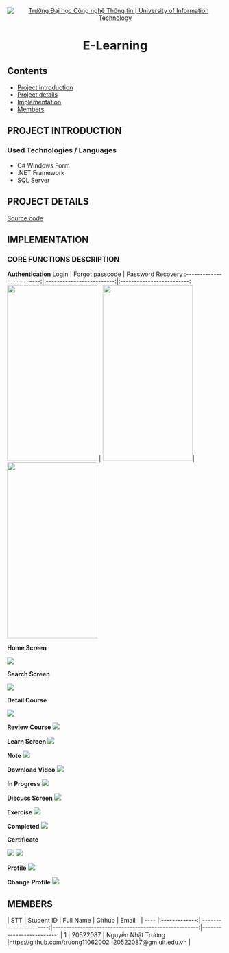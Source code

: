 


<p align="center">
  <a href="https://www.uit.edu.vn/" title="Trường Đại học Công nghệ Thông tin" style="border: 5;">
    <img src="https://i.imgur.com/WmMnSRt.png" alt="Trường Đại học Công nghệ Thông tin | University of Information Technology">
  </a>
</p>

<!-- Title -->
<h1 align="center"><b>E-Learning</b></h1>



## Contents
* [ Project introduction](#gioithieumonhoc)
* [ Project details](#congtrinh)
* [ Implementation](#implement)
* [ Members](#thanhvien)

## PROJECT INTRODUCTION
<a name="gioithieumonhoc"></a>
### Used Technologies / Languages

* C# Windows Form
* .NET Framework
* SQL Server

## PROJECT DETAILS
<a name="congtrinh"></a>

[Source code](https://github.com/truong11062002/E-Learning/tree/main/E-Learning-App/E-Learning-App)

## IMPLEMENTATION
<a name="implement"></a>

### CORE FUNCTIONS DESCRIPTION
**Authentication**
Login           |  Forgot passcode | Password Recovery
:-------------------------:|:-------------------------:|:-------------------------:
<img src="https://i.imgur.com/mbgJB8Z.png" width="210" height="410"> | <img src="https://i.imgur.com/p8RqFtK.png" width="210" height="410">| <img src="https://i.imgur.com/sLE32jk.png" width="210" height="410">




**Home Screen**

![](https://i.imgur.com/ocgyISy.png)




**Search Screen**

![](https://i.imgur.com/Cdx64X5.png)


**Detail Course**

![](https://i.imgur.com/aGEyvDG.png)



**Review Course**
![](https://i.imgur.com/sbR5PXz.png)


**Learn Screen**
![](https://i.imgur.com/GASPAT1.png)

**Note**
![](https://i.imgur.com/m1jWmNm.png)

**Download Video**
![](https://i.imgur.com/L3PlNjq.png)


**In Progress**
![](https://i.imgur.com/ORLDkb8.png)

**Discuss Screen**
![](https://i.imgur.com/lXDesCk.png)


**Exercise**
![](https://i.imgur.com/AGBe71G.png)

**Completed**
![](https://i.imgur.com/epvHvzK.png)

**Certificate**

![](https://i.imgur.com/ySuoLj6.png)
![](https://i.imgur.com/gyOJDzQ.png)

**Profile**
![](https://i.imgur.com/2qxfbKJ.png)

**Change Profile**
![](https://i.imgur.com/1R8Ff7y.png)



## MEMBERS
<a name="thanhvien"></a>
| STT    | Student ID          | Full Name       | Github                                               | Email                   |
| ---- |:-------------:| ----------------------:|-----------------------------------------------------:|-------------------------:
| 1      | 20522087      | Nguyễn Nhật Trường     |https://github.com/truong11062002                     |20522087@gm.uit.edu.vn   |









